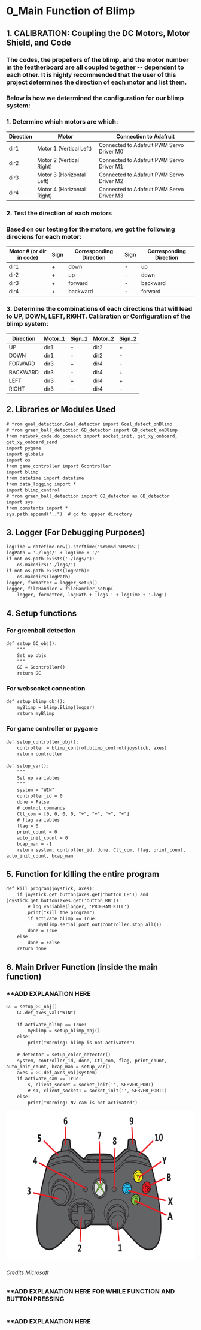 # 0_Main Function of Blimp

## 1. CALIBRATION: Coupling the DC Motors, Motor Shield, and Code
### The codes, the propellers of the blimp, and the motor number in the featherboard are all coupled together -- dependent to each other. It is highly recommended that the user of this project determines the direction of each motor and list them.

### Below is how we determined the configuration for our blimp system:
### 1. Determine which motors are which:


| Direction |Motor    | Connection to Adafruit |
|------|----------------------------|-------------------------------------------|
| dir1 | Motor 1 (Vertical Left)    | Connected to Adafruit PWM Servo Driver M0 |
| dir2 | Motor 2 (Vertical Right)   | Connected to Adafruit PWM Servo Driver M1 |
| dir3 | Motor 3 (Horizontal Left)  | Connected to Adafruit PWM Servo Driver M2 |
| dir4 | Motor 4 (Horizontal Right) | Connected to Adafruit PWM Servo Driver M3 |

### 2. Test the direction of each motors 
### Based on our testing for the motors, we got the following direcions for each motor:

| Motor # (or dir in code) | Sign | Corresponding Direction | Sign | Corresponding Direction |
|--------------------------|------|-------------------------|------|-------------------------|
| dir1                     | +    | down                    | -    | up                      |
| dir2                     | +    | up                      | -    | down                    |
| dir3                     | +    | forward                 | -    | backward                |
| dir4                     | +    | backward                | -    | forward                 |


### 3. Determine the combinations of each directions that will lead to UP, DOWN, LEFT, RIGHT. Calibration or Configuration of the blimp system:
| Direction | Motor_1 | Sign_1 | Motor_2 | Sign_2 |
|-----------|---------|--------|---------|--------|
| UP        | dir1    | -      | dir2    | +      |
| DOWN      | dir1    | +      | dir2    | -      |
| FORWARD   | dir3    | +      | dir4    | -      |
| BACKWARD  | dir3    | -      | dir4    | +      |
| LEFT      | dir3    | +      | dir4    | +      |
| RIGHT     | dir3    | -      | dir4    | -      |

## 2. Libraries or Modules Used 
```
# from goal_detection.Goal_detector import Goal_detect_onBlimp
# from green_ball_detection.GB_detector import GB_detect_onBlimp
from network_code.do_connect import socket_init, get_xy_onboard, get_xy_onboard_send
import pygame
import globals
import os
from game_controller import Gcontroller
import blimp
from datetime import datetime
from data_logging import *
import blimp_control
# from green_ball_detection import GB_detector as GB_detector
import sys
from constants import *
sys.path.append("..")  # go to uppper directory
```

## 3. Logger (For Debugging Purposes)
```
logTime = datetime.now().strftime('%Y%m%d-%H%M%S')
logPath = './logs/' + logTime + '/'
if not os.path.exists('./logs/'):
    os.makedirs('./logs/')
if not os.path.exists(logPath):
    os.makedirs(logPath)
logger, formatter = logger_setup()
logger, fileHandler = fileHandler_setup(
    logger, formatter, logPath + 'logs-' + logTime + '.log')
```

## 4. Setup functions
### For greenball detection
```
def setup_GC_obj():
    """
    Set up objs
    """
    GC = Gcontroller()
    return GC
```
### For websocket connection
```
def setup_blimp_obj():
    myBlimp = blimp.Blimp(logger)
    return myBlimp
```
### For game controller or pygame
```
def setup_controller_obj():
    controller = blimp_control.blimp_control(joystick, axes)
    return controller

def setup_var():
    """
    Set up variables
    """
    system = "WIN"
    controller_id = 0
    done = False
    # control commands
    Ctl_com = [0, 0, 0, 0, "+", "+", "+", "+"]
    # flag variables
    flag = 0
    print_count = 0
    auto_init_count = 0
    bcap_man = -1
    return system, controller_id, done, Ctl_com, flag, print_count, auto_init_count, bcap_man
```

## 5. Function for killing the entire program
```
def kill_program(joystick, axes):
    if joystick.get_button(axes.get('button_LB')) and joystick.get_button(axes.get('button_RB')):
        # log_variable(logger, 'PROGRAM KILL')
        print("kill the program")
        if activate_blimp == True:
            myBlimp.serial_port_out(controller.stop_all())
        done = True
    else:
        done = False
    return done
```

## 6. Main Driver Function (inside the main function) 
### **ADD EXPLANATION HERE
```
GC = setup_GC_obj()
    GC.def_axes_val("WIN")

    if activate_blimp == True:
        myBlimp = setup_blimp_obj()
    else:
        print("Warning: blimp is not activated")

    # detector = setup_color_detector()
    system, controller_id, done, Ctl_com, flag, print_count, auto_init_count, bcap_man = setup_var()
    axes = GC.def_axes_val(system)
    if activate_cam == True:
        s, client_socket = socket_init('', SERVER_PORT)
        # s1, client_socket1 = socket_init('', SERVER_PORT1)
    else:
        print("Warning: NV cam is not activated")
```

<img src="imgs/../../../imgs/xbox_controller.png"  width="600" height="400">

###### Credits Microsoft

### **ADD EXPLANATION HERE FOR WHILE FUNCTION AND BUTTON PRESSING
```

```
### **ADD EXPLANATION HERE
```
```